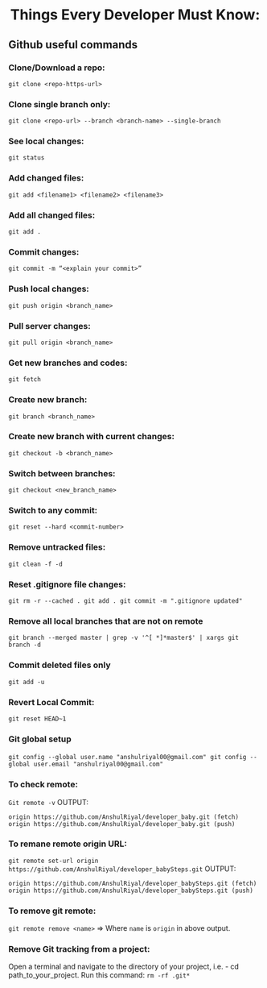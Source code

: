 # <p align="center">Things Every Developer Must Know:</p>
## Github useful commands

### Clone/Download a repo: 
`git clone <repo-https-url>`

### Clone single branch only:
`git clone <repo-url> --branch <branch-name> --single-branch`

### See local changes: 
`git status`

### Add changed files: 
`git add <filename1> <filename2> <filename3>`

### Add all changed files: 
`git add .`

### Commit changes: 
`git commit -m “<explain your commit>”`

### Push local changes: 
`git push origin <branch_name>`

### Pull server changes: 
`git pull origin <branch_name>`

### Get new branches and codes:
`git fetch`

### Create new branch:
`git branch <branch_name>`


### Create new branch with current changes:
`git checkout -b <branch_name>`

### Switch between branches: 
`git checkout <new_branch_name>`

### Switch to any commit:
`git reset --hard <commit-number>`

### Remove untracked files:
`git clean -f -d`

### Reset .gitignore file changes:
`git rm -r --cached .
git add .
git commit -m ".gitignore updated"`

### Remove all local branches that are not on remote
`git branch --merged master | grep -v '^[ *]*master$' | xargs git branch -d`

### Commit deleted files only
`git add -u`

### Revert Local Commit:
`git reset HEAD~1`

### Git global setup
`git config --global user.name "anshulriyal00@gmail.com"` 
`git config --global user.email "anshulriyal00@gmail.com"`

### To check remote:
`Git remote -v`
OUTPUT:

`origin	https://github.com/AnshulRiyal/developer_baby.git (fetch)`
`origin	https://github.com/AnshulRiyal/developer_baby.git (push)`

### To remane remote origin URL:
`git remote set-url origin https://github.com/AnshulRiyal/developer_babySteps.git`
OUTPUT:

`origin	https://github.com/AnshulRiyal/developer_babySteps.git (fetch)`
`origin	https://github.com/AnshulRiyal/developer_babySteps.git (push)`

### To remove git remote:
`git remote remove <name>` => Where `name` is `origin` in above output. 

### Remove Git tracking from a project:
Open a terminal and navigate to the directory of your project, i.e. - cd path_to_your_project.
Run this command:
`rm -rf .git*`

